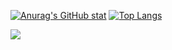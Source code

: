 [![Anurag's GitHub stat](https://github-readme-stats.vercel.app/api?username=jad-debugs&count_private=true&show_icons=true&theme=tokyonight)](https://github.com/anuraghazra/github-readme-stats)
[![Top Langs](https://github-readme-stats.vercel.app/api/top-langs/?username=jad-debugs&theme=tokyonight&exclude_repo=Competitive-Programming,vimrc,health_haven)](https://github.com/anuraghazra/github-readme-stats)

![](https://hit.yhype.me/github/profile?user_id=67189765)
